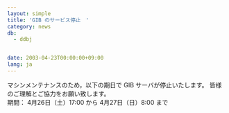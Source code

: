 ```yaml
---
layout: simple
title: 'GIB のサービス停止　'
category: news
db:
  - ddbj


date: 2003-04-23T00:00:00+09:00
lang: ja
---
```


マシンメンテナンスのため，以下の期日で GIB サーバが停止いたします。 皆様のご理解とご協力をお願い致します。<br>期間： 4月26日（土）17:00 から 4月27日（日）8:00 まで

